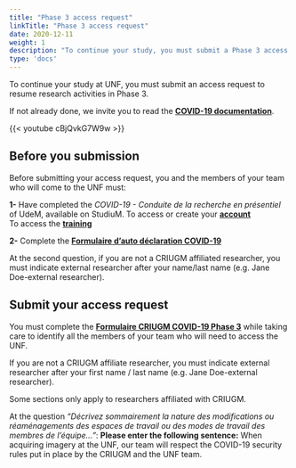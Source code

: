 ```yaml
---
title: "Phase 3 access request"
linkTitle: "Phase 3 access request"
date: 2020-12-11
weight: 1
description: "To continue your study, you must submit a Phase 3 access request"
type: 'docs'
---
```

To continue your study at UNF, you must submit an access request to resume research activities in Phase 3.

If not already done, we invite you to read the __[COVID-19 documentation](https://unf-montreal.ca/en/documents/covid)__.

{{< youtube cBjQvkG7W9w >}}

## Before you submission

Before submitting your access request, you and the members of your team who will come to the UNF must:

**1-** Have completed the _COVID-19 - Conduite de la recherche en présentiel_ of UdeM, available on StudiuM.
To access or create your __[account](https://studiumfc.umontreal.ca/login/index.php)__  
To access the __[training](https://studiumfc.umontreal.ca/course/view.php?id=61608)__


**2-** Complete the __[Formulaire d’auto déclaration COVID-19](https://limesurvey.criugm.qc.ca/index.php/356217?newtest=Y&lang=fr)__

At the second question, if you are not a CRIUGM affiliated researcher, you must indicate external researcher after your name/last name (e.g. Jane Doe-external researcher).


## Submit your access request

You must complete the __[Formulaire CRIUGM COVID-19 Phase 3](https://limesurvey.criugm.qc.ca/index.php/752182?newtest=Y&lang=fr)__ while taking care to identify all the members of your team who will need to access the UNF.

If you are not a CRIUGM affiliate researcher, you must indicate external researcher after your first name / last name (e.g. Jane Doe-external researcher).

Some sections only apply to researchers affiliated with CRIUGM.

At the question _“Décrivez sommairement la nature des modifications ou réaménagements des espaces de travail ou des modes de travail des membres de l’équipe…”_: **Please enter the following sentence:** When acquiring imagery at the UNF, our team will respect the COVID-19 security rules put in place by the CRIUGM and the UNF team.
